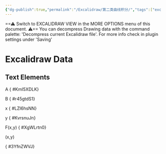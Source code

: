 ```yaml
---
{"dg-publish":true,"permalink":"/Excalidraw/第二类曲线积分/","tags":["excalidraw"]}
---
```


==⚠  Switch to EXCALIDRAW VIEW in the MORE OPTIONS menu of this document. ⚠== You can decompress Drawing data with the command palette: 'Decompress current Excalidraw file'. For more info check in plugin settings under 'Saving'


# Excalidraw Data
## Text Elements
A
{ #KmI5XDLK}


B
{ #r45gtdS1}


x
{ #LZl6hsNN}


y
{ #KvrsnuJn}


F(x,y)
{ #XgWLrtn0}


(x,y)

{ #3YfnZWVJ}


